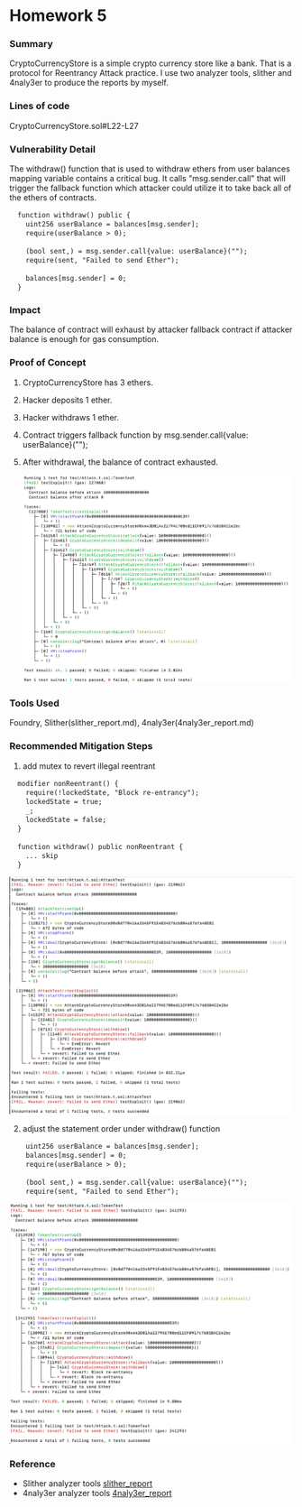 # Homework 5

### Summary

CryptoCurrencyStore is a simple crypto currency store like a bank. That is a protocol for Reentrancy Attack practice. I use two analyzer tools, slither and 4naly3er to produce the reports by myself.

### Lines of code

CryptoCurrencyStore.sol#L22-L27

### Vulnerability Detail

The withdraw() function that is used to withdraw ethers from user balances mapping variable contains a critical bug. It calls "msg.sender.call" that will trigger the fallback function which attacker could utilize it to take back all of the ethers of contracts.

```solidity
  function withdraw() public {
    uint256 userBalance = balances[msg.sender];
    require(userBalance > 0);

    (bool sent,) = msg.sender.call{value: userBalance}("");
    require(sent, "Failed to send Ether");

    balances[msg.sender] = 0;
  }
```

### Impact

The balance of contract will exhaust by attacker fallback contract if attacker balance is enough for gas consumption.

### Proof of Concept

1. CryptoCurrencyStore has 3 ethers.
2. Hacker deposits 1 ether.
3. Hacker withdraws 1 ether.
4. Contract triggers fallback function by msg.sender.call{value: userBalance}("");
5. After withdrawal, the balance of contract exhausted.

   ![attackTest](./attackTest.png)

### Tools Used

Foundry, Slither(slither_report.md), 4naly3er(4naly3er_report.md)

### Recommended Mitigation Steps

1. add mutex to revert illegal reentrant

```solidity
  modifier nonReentrant() {
    require(!lockedState, "Block re-entrancy");
    lockedState = true;
    _;
    lockedState = false;
  }

  function withdraw() public nonReentrant {
    ... skip
  }
```

![nonReentrant](./nonReentrant.png)

2. adjust the statement order under withdraw() function

```solidity
    uint256 userBalance = balances[msg.sender];
    balances[msg.sender] = 0;
    require(userBalance > 0);

    (bool sent,) = msg.sender.call{value: userBalance}("");
    require(sent, "Failed to send Ether");
```

![statement_order_change](./statement_order_change.png)

### Reference

- Slither analyzer tools [slither_report](./slither_report.md)
- 4naly3er analyzer tools [4naly3er_report](./4naly3er_report.md)
